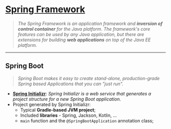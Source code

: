 # [Spring Framework](https://spring.io/)

> *The Spring Framework is an application framework and **inversion of control container** for the Java platform. The framework's core features can be used by any Java application, but there are extensions for building **web applications** on top of the Java EE platform.*

---

## Spring Boot

> *Spring Boot makes it easy to create stand-alone, production-grade Spring based Applications that you can "just run".*

* [**Spring Initializr**](https://start.spring.io/): *Spring Initializr is a web service that generates a project structure for a new Spring Boot application.*
* Project generated by Spring Initializr:
  * Typical **Gradle-based JVM project**;
  * Included **libraries** - Spring, Jackson, Kotlin, ...
  * `main` function and the `@SpringBootApplication` annotation class;
